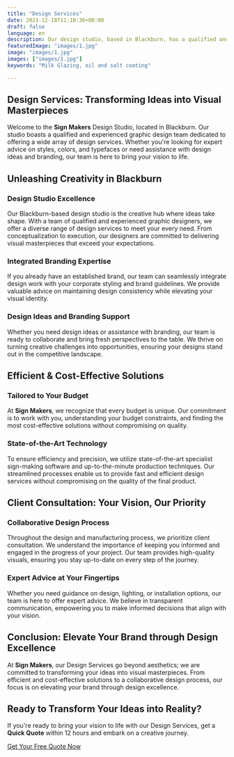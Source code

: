 ```yaml
---
title: "Design Services"
date: 2021-12-18T11:10:36+08:00
draft: false
language: en
description: Our design studio, based in Blackburn, has a qualified and experienced graphic design team, who offer a range of design services.
featuredImage: "images/1.jpg"
image: "images/1.jpg"
images: ["images/1.jpg"]
keywords: "Milk Glazing, oil and salt coating"

---
```


## Design Services: Transforming Ideas into Visual Masterpieces

Welcome to the **Sign Makers** Design Studio, located in Blackburn. Our studio boasts a qualified and experienced graphic design team dedicated to offering a wide array of design services. Whether you're looking for expert advice on styles, colors, and typefaces or need assistance with design ideas and branding, our team is here to bring your vision to life.

## Unleashing Creativity in Blackburn

### Design Studio Excellence
Our Blackburn-based design studio is the creative hub where ideas take shape. With a team of qualified and experienced graphic designers, we offer a diverse range of design services to meet your every need. From conceptualization to execution, our designers are committed to delivering visual masterpieces that exceed your expectations.

### Integrated Branding Expertise
If you already have an established brand, our team can seamlessly integrate design work with your corporate styling and brand guidelines. We provide valuable advice on maintaining design consistency while elevating your visual identity.

### Design Ideas and Branding Support
Whether you need design ideas or assistance with branding, our team is ready to collaborate and bring fresh perspectives to the table. We thrive on turning creative challenges into opportunities, ensuring your designs stand out in the competitive landscape.

## Efficient & Cost-Effective Solutions

### Tailored to Your Budget
At **Sign Makers**, we recognize that every budget is unique. Our commitment is to work with you, understanding your budget constraints, and finding the most cost-effective solutions without compromising on quality.

### State-of-the-Art Technology
To ensure efficiency and precision, we utilize state-of-the-art specialist sign-making software and up-to-the-minute production techniques. Our streamlined processes enable us to provide fast and efficient design services without compromising on the quality of the final product.

## Client Consultation: Your Vision, Our Priority

### Collaborative Design Process
Throughout the design and manufacturing process, we prioritize client consultation. We understand the importance of keeping you informed and engaged in the progress of your project. Our team provides high-quality visuals, ensuring you stay up-to-date on every step of the journey.

### Expert Advice at Your Fingertips
Whether you need guidance on design, lighting, or installation options, our team is here to offer expert advice. We believe in transparent communication, empowering you to make informed decisions that align with your vision.

## Conclusion: Elevate Your Brand through Design Excellence

At **Sign Makers**, our Design Services go beyond aesthetics; we are committed to transforming your ideas into visual masterpieces. From efficient and cost-effective solutions to a collaborative design process, our focus is on elevating your brand through design excellence.

## Ready to Transform Your Ideas into Reality?

If you're ready to bring your vision to life with our Design Services, get a **Quick Quote** within 12 hours and embark on a creative journey.

[Get Your Free Quote Now](/quotation-form/)

